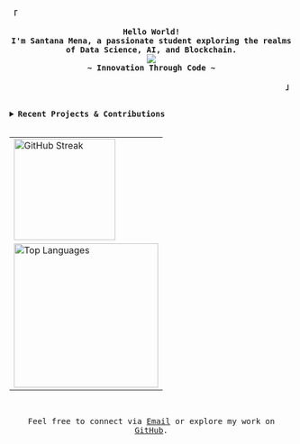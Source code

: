 <!-- Santana Mena's Fresh GitHub Profile -->
<div align="justify">

<!-- Profile Header -->
<p align="left"><strong><samp>「</samp></strong></p>
  <p align="center">
    <samp>
      <b>
        Hello World!
      <br>
        I'm Santana Mena, a passionate student exploring the realms of Data Science, AI, and Blockchain.
      </b>
      <br>
        <image src="https://readme-typing-svg.demolab.com?font=Fira+Code&size=18&color=56D364&center=true&width=450&height=50&lines=Creating+innovative+solutions;+One+line+of+code+at+a+time">
      <br>
      <b>
        ~ Innovation Through Code ~
      </b>
    </samp>
  </p>
<p align="right"><strong><samp>」</samp></strong></p>

<br>

<!-- Project Showcase -->
<details>
<summary><samp><b>Recent Projects & Contributions</b></samp></summary>
  <ul>
    <li><a href="https://github.com/santanamnaa/SmartTraffic">Project 1: AI-Powered Smart Traffic System</a></li>
    <li><a href="https://github.com/santanamnaa/identik">Project 2: Blockchain-based</a></li>
    <li><a href="https://github.com/santanamnaa/simjang">Project 3: Heart Desease Prediction</a></li>
  </ul>
</details>

<br>

<!-- Github Stats & Streaks -->
<div align="center">
  <table>
    <tr>
      <td><a href="https://github.com/santanamnaa"><img height="180px" alt="GitHub Streak" src="https://streak-stats.demolab.com?user=santanamnaa&theme=gruvbox&hide_border=true"/></a></td>
    </tr>
    <tr>
      <td colspan="2"><a href="#--------"><img height="256px" align="center" alt="Top Languages" src="https://github-readme-stats.vercel.app/api/top-langs/?username=santanamnaa&layout=compact&hide_border=true&theme=gruvbox"/></a></td>
    </tr>
  </table>
</div>

<br>

<!-- Contact Info -->
<p align="center">
  <samp>  
    Feel free to connect via <a href="mailto:santanamnaa8@gmail.com">Email</a> or explore my work on <a href="https://github.com/santanamnaa">GitHub</a>.
  </samp>
</p>

</div>
